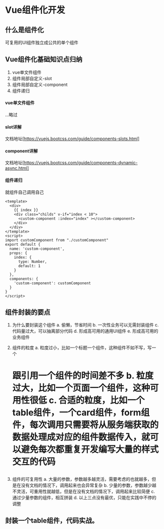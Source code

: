 # Vue组件化开发

## 什么是组件化
可复用的UI组件独立成公共的单个组件

## Vue组件化基础知识点归纳
1. vue单文件组件
2. 组件局部自定义-slot
3. 组件局部自定义-component
4. 组件递归

#### vue单文件组件
...略过

#### slot详解
文档地址[https://vuejs.bootcss.com/guide/components-slots.html]

#### component详解
文档地址[https://vuejs.bootcss.com/guide/components-dynamic-async.html]

#### 组件递归
就组件自己调用自己
```
<template>
  <div>
    {{ index }}
    <div class="childs" v-if="index < 10">
      <custom-component :index="index" ></custom-component>
    </div>
  </div>
</template>
<script>
import customComponent from "./customComponent"
export default {
  name: 'custom-component',
  props: {
    index: {
      type: Number,
      default: 1
    }
  },
  components: {
    'custom-component': customComponent
  }
}
</script>
```

## 组件封装的要点
1. 为什么要封装这个组件
  a. 偷懒，节省时间
  b. 一次性业务可以无需封装组件
  c. 代码量过大，可以抽离部分代码
  d. 形成高可用的通用UI组件
  e. 形成高可用的业务组件

2. 组件的粒度
  a. 粒度过小，比如一个标题一个组件，这种组件不如不写，写一个<h1>跟引用一个组件的时间差不多
  b. 粒度过大，比如一个页面一个组件，这种可用性很低
  c. 合适的粒度，比如一个table组件，一个card组件，form组件，每次调用只需要将从服务端获取的数据处理成对应的组件数据传入，就可以避免每次都重复开发编写大量的样式交互的代码

3. 组件的可复用性
  a. 大量的参数，参数越多越灵活，需要考虑的也就越多，但是在没有文档的情况下，调用起来也会异常复杂
  b. 少量的参数，参数越少越不灵活，可重用性就越低，但是在没有文档的情况下，调用起来比较简便
  c. 通过少量参数的组件，相互拼装
  d. 以上三点没有最优，只能在实践中不停的调整

## 封装一个table组件，代码实战。